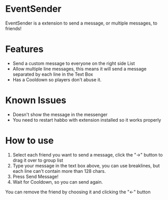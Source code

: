 # EventSender
EventSender is a extension to send a message, or multiple messages, to friends!
# Features
- Send a custom message to everyone on the right side List
- Allow multiple line messages, this means it will send a message separated by each line in the Text Box
- Has a Cooldown so players don't abuse it.

# Known Issues
- Doesn't show the message in the messenger
- You need to restart habbo with extension installed so it works properly

# How to use
1. Select each friend you want to send a message, click the "->" button to drag it over to group list
2. Type your message in the text box above, you can use breaklines, but each line can't contain more than 128 chars.
3. Press Send Message!
4. Wait for Cooldown, so you can send again.

You can remove the friend by choosing it and clicking the "<-" button
